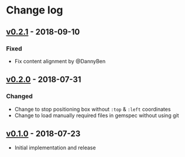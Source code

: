 # Change log

## [v0.2.1] - 2018-09-10

### Fixed
* Fix content alignment by @DannyBen

## [v0.2.0] - 2018-07-31

### Changed
* Change to stop positioning box without `:top` & `:left` coordinates
* Change to load manually required files in gemspec without using git

## [v0.1.0] - 2018-07-23

* Initial implementation and release

[v0.2.1]: https://github.com/piotrmurach/tty-box/compare/v0.2.0...v0.2.1
[v0.2.0]: https://github.com/piotrmurach/tty-box/compare/v0.1.0...v0.2.0
[v0.1.0]: https://github.com/piotrmurach/tty-box/compare/v0.1.0

